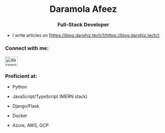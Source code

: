 <h1 align="center">Daramola Afeez</h1>
<h3 align="center">Full-Stack Developer</h3>

- I write articles on [https://blog.darphiz.tech/](https://blog.darphiz.tech/)


<h3 align="left">Connect with me:</h3>
<p align="left">
  <a href="https://twitter.com/daramola_afeez_" target="blank"><img align="center" src="https://raw.githubusercontent.com/rahuldkjain/github-profile-readme-generator/master/src/images/icons/Social/twitter.svg" alt="daramola_afeez_" height="30" width="40" /></a>
</p>

<h3 align="left">Proficient at:</h3>

- Python

- JavaScript/TypeScript (MERN stack)

- Django/Flask

- Docker

- Azure, AWS, GCP
